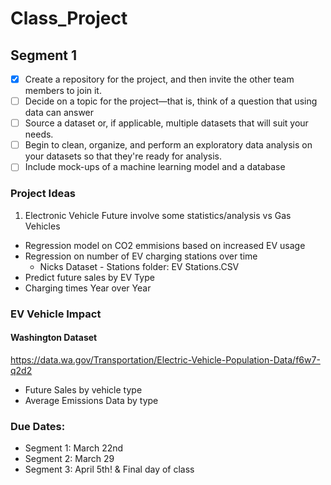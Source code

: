 # Class_Project

## Segment 1
- [x] Create a repository for the project, and then invite the other team members to join it.
- [ ] Decide on a topic for the project—that is, think of a question that using data can answer
- [ ] Source a dataset or, if applicable, multiple datasets that will suit your needs.
- [ ] Begin to clean, organize, and perform an exploratory data analysis on your datasets so that they're ready for analysis.
- [ ] Include mock-ups of a machine learning model and a database

### Project Ideas
1. Electronic Vehicle Future involve some statistics/analysis vs Gas Vehicles
  - Regression model on CO2 emmisions based on increased EV usage
  - Regression on number of EV charging stations over time
    - Nicks Dataset - Stations folder:  EV Stations.CSV   
  - Predict future sales by EV Type
  - Charging times Year over Year

### EV Vehicle Impact

#### Washington Dataset
https://data.wa.gov/Transportation/Electric-Vehicle-Population-Data/f6w7-q2d2
 - Future Sales by vehicle type
 - Average Emissions Data by type




### Due Dates: 
 - Segment 1: March 22nd 
 - Segment 2: March 29
 - Segment 3: April 5th! & Final day of class
